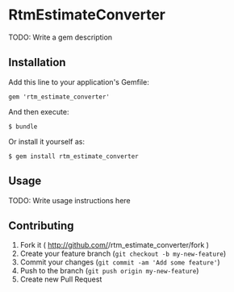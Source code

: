 # RtmEstimateConverter

TODO: Write a gem description

## Installation

Add this line to your application's Gemfile:

    gem 'rtm_estimate_converter'

And then execute:

    $ bundle

Or install it yourself as:

    $ gem install rtm_estimate_converter

## Usage

TODO: Write usage instructions here

## Contributing

1. Fork it ( http://github.com/<my-github-username>/rtm_estimate_converter/fork )
2. Create your feature branch (`git checkout -b my-new-feature`)
3. Commit your changes (`git commit -am 'Add some feature'`)
4. Push to the branch (`git push origin my-new-feature`)
5. Create new Pull Request
